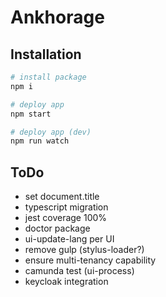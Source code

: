 # Ankhorage

## Installation

```bash
# install package
npm i

# deploy app
npm start

# deploy app (dev)
npm run watch
```

## ToDo

- set document.title
- typescript migration
- jest coverage 100%
- doctor package
- ui-update-lang per UI
- remove gulp (stylus-loader?)
- ensure multi-tenancy capability
- camunda test (ui-process)
- keycloak integration
